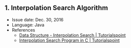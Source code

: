 ## 1. Interpolation Search Algorithm
* Issue date: Dec. 30, 2016
* Language: Java
* References
  * [Data Structure - Interpolation Search | Tutorialspoint](https://www.tutorialspoint.com/data_structures_algorithms/interpolation_search_algorithm.htm)
  * [Interpolation Search Program in C | Tutorialspoint](https://www.tutorialspoint.com/data_structures_algorithms/interpolation_search_in_c.htm)
